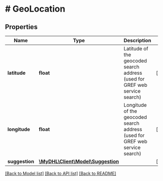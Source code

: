# # GeoLocation

## Properties

Name | Type | Description | Notes
------------ | ------------- | ------------- | -------------
**latitude** | **float** | Latitude of the geocoded search address (used for GREF web service search) | [optional]
**longitude** | **float** | Longitude of the geocoded search address (used for GREF web service search) | [optional]
**suggestion** | [**\MyDHL\Client\Model\Suggestion**](Suggestion.md) |  | [optional]

[[Back to Model list]](../../README.md#models) [[Back to API list]](../../README.md#endpoints) [[Back to README]](../../README.md)
